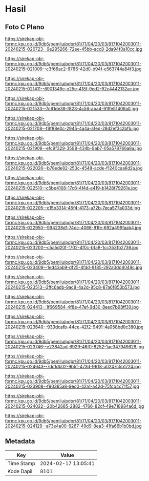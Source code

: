 # Hasil

## Foto C Plano

https://sirekap-obj-formc.kpu.go.id/9db5/pemilu/pdpr/81/71/04/20/03/8171042003011-20240215-020723--9e295266-72ee-45bb-acc8-2da94f0a10cc.jpg

https://sirekap-obj-formc.kpu.go.id/9db5/pemilu/pdpr/81/71/04/20/03/8171042003011-20240215-021009--c3f66ac2-6766-42d0-b94f-e563744a84f3.jpg

https://sirekap-obj-formc.kpu.go.id/9db5/pemilu/pdpr/81/71/04/20/03/8171042003011-20240215-021411--6901349e-e25e-418f-9ed2-92c4442132ac.jpg

https://sirekap-obj-formc.kpu.go.id/9db5/pemilu/pdpr/81/71/04/20/03/8171042003011-20240215-021533--7c91de39-f823-4c56-aba4-91ffe51409a0.jpg

https://sirekap-obj-formc.kpu.go.id/9db5/pemilu/pdpr/81/71/04/20/03/8171042003011-20240215-021708--f8f88e0c-2945-4a4a-a1ed-28d2ef3c2bfb.jpg

https://sirekap-obj-formc.kpu.go.id/9db5/pemilu/pdpr/81/71/04/20/03/8171042003011-20240215-021909--efc9f329-3598-434b-9ab7-05a578766a8a.jpg

https://sirekap-obj-formc.kpu.go.id/9db5/pemilu/pdpr/81/71/04/20/03/8171042003011-20240215-022026--b78ede82-253c-4548-acde-f1240caa6d2a.jpg

https://sirekap-obj-formc.kpu.go.id/9db5/pemilu/pdpr/81/71/04/20/03/8171042003011-20240215-022510--c5be4108-17c6-4f4d-a419-b1428f79261e.jpg

https://sirekap-obj-formc.kpu.go.id/9db5/pemilu/pdpr/81/71/04/20/03/8171042003011-20240215-022205--c15b3314-45f4-4173-a72b-7eca577a033d.jpg

https://sirekap-obj-formc.kpu.go.id/9db5/pemilu/pdpr/81/71/04/20/03/8171042003011-20240215-022950--994238df-74dc-4066-81fe-692a499faab4.jpg

https://sirekap-obj-formc.kpu.go.id/9db5/pemilu/pdpr/81/71/04/20/03/8171042003011-20240215-023200--c5a5d20f-f702-4f0c-b1a8-1cc353fb2736.jpg

https://sirekap-obj-formc.kpu.go.id/9db5/pemilu/pdpr/81/71/04/20/03/8171042003011-20240215-023409--1ed43ab9-df25-4fdd-8185-292a0dd4049c.jpg

https://sirekap-obj-formc.kpu.go.id/9db5/pemilu/pdpr/81/71/04/20/03/8171042003011-20240215-023513--2ffc6adb-9ac8-4a2d-85c8-87a6f853b573.jpg

https://sirekap-obj-formc.kpu.go.id/9db5/pemilu/pdpr/81/71/04/20/03/8171042003011-20240215-024413--1f669584-4f8e-47ef-9d30-8eed7b98ff30.jpg

https://sirekap-obj-formc.kpu.go.id/9db5/pemilu/pdpr/81/71/04/20/03/8171042003011-20240215-023640--933dcafb-44ce-42f2-9491-4a058bd0c380.jpg

https://sirekap-obj-formc.kpu.go.id/9db5/pemilu/pdpr/81/71/04/20/03/8171042003011-20240215-023746--e23842ad-6929-46f0-8252-1ae347949628.jpg

https://sirekap-obj-formc.kpu.go.id/9db5/pemilu/pdpr/81/71/04/20/03/8171042003011-20240215-024643--7dc1db02-9b5f-473d-9618-a0247c5b1724.jpg

https://sirekap-obj-formc.kpu.go.id/9db5/pemilu/pdpr/81/71/04/20/03/8171042003011-20240215-023908--f90385a8-9ec0-42a1-a42d-75fcb4c71f57.jpg

https://sirekap-obj-formc.kpu.go.id/9db5/pemilu/pdpr/81/71/04/20/03/8171042003011-20240215-024022--20b42685-2882-4766-82cf-49e718984a6d.jpg

https://sirekap-obj-formc.kpu.go.id/9db5/pemilu/pdpr/81/71/04/20/03/8171042003011-20240215-024129--a73e4a00-6267-49d9-8ea3-41fa66b1b0bd.jpg


## Metadata

| Key        | Value               |
| ---------- | ------------------- |
| Time Stamp | 2024-02-17 13:05:41 |
| Kode Dapil | 8101                |



